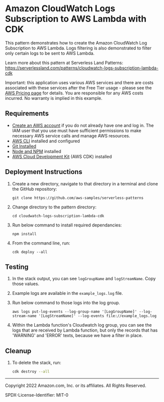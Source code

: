 # Amazon CloudWatch Logs Subscription to AWS Lambda with CDK

This pattern demonstrates how to create the Amazon CloudWatch Log Subscription to AWS Lambda. Logs filtering is also demonstrated to filter only certain logs to be sent to AWS Lambda.

Learn more about this pattern at Serverless Land Patterns: https://serverlessland.com/patterns/cloudwatch-logs-subscription-lambda-cdk

Important: this application uses various AWS services and there are costs associated with these services after the Free Tier usage - please see the [AWS Pricing page](https://aws.amazon.com/pricing/) for details. You are responsible for any AWS costs incurred. No warranty is implied in this example.

## Requirements

* [Create an AWS account](https://portal.aws.amazon.com/gp/aws/developer/registration/index.html) if you do not already have one and log in. The IAM user that you use must have sufficient permissions to make necessary AWS service calls and manage AWS resources.
* [AWS CLI](https://docs.aws.amazon.com/cli/latest/userguide/install-cliv2.html) installed and configured
* [Git Installed](https://git-scm.com/book/en/v2/Getting-Started-Installing-Git)
* [Node and NPM](https://nodejs.org/en/download/) installed
* [AWS Cloud Development Kit](https://docs.aws.amazon.com/cdk/latest/guide/cli.html) (AWS CDK) installed

## Deployment Instructions

1. Create a new directory, navigate to that directory in a terminal and clone the GitHub repository:
    ``` 
    git clone https://github.com/aws-samples/serverless-patterns
    ```
1. Change directory to the pattern directory:
    ```
    cd cloudwatch-logs-subscription-lambda-cdk
    ```
2. Run below command to install required dependancies:
    ```
    npm install
    ```
4. From the command line, run:
    ```
    cdk deploy --all
    ```

## Testing

1. In the stack output, you can see `logGroupName` and `logStreamName`. Copy those values.

2. Example logs are available in the `example_logs.log` file.

3. Run below command to those logs into the log group.
    ```
    aws logs put-log-events --log-group-name '[LogGroupName]' --log-stream-name '[LogStreamName]' --log-events file://example_logs.log
    ```

4. Within the Lambda function's Cloudwatch log group, you can see the logs that are received by Lambda function, but only the records that has 'WARNING' and 'ERROR' texts, because we have a filter in place.

## Cleanup
 
1. To delete the stack, run:
    ```bash
    cdk destroy --all
    ```
----
Copyright 2022 Amazon.com, Inc. or its affiliates. All Rights Reserved.

SPDX-License-Identifier: MIT-0
